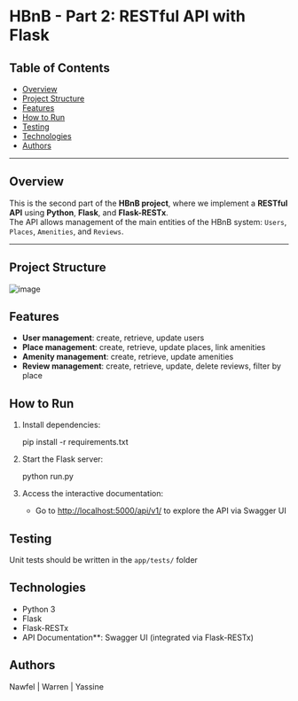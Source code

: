 #  HBnB - Part 2: RESTful API with Flask

## Table of Contents

- [ Overview](#-overview)
- [ Project Structure](#-project-structure)
- [Features](#-features)
- [How to Run](#-how-to-run)
- [Testing](#-testing)
- [Technologies](#-technologies)
- [Authors](#-authors)

---

## Overview

This is the second part of the **HBnB project**, where we implement a **RESTful API** using **Python**, **Flask**, and **Flask-RESTx**.  
The API allows management of the main entities of the HBnB system: `Users`, `Places`, `Amenities`, and `Reviews`.

---

## Project Structure


![image](https://github.com/user-attachments/assets/7bb3cc5b-7369-45d2-9777-7dc40ab00289)



## Features

- **User management**: create, retrieve, update users 
- **Place management**: create, retrieve, update places, link amenities 
- **Amenity management**: create, retrieve, update amenities 
- **Review management**: create, retrieve, update, delete reviews, filter by place 

## How to Run

1. Install dependencies:
   
   pip install -r requirements.txt
   

2. Start the Flask server:
   
   python run.py
   

3. Access the interactive documentation:
   - Go to [http://localhost:5000/api/v1/](http://localhost:5000/api/v1/) to explore the API via Swagger UI 

## Testing

Unit tests should be written in the `app/tests/` folder 

## Technologies

- Python 3 
- Flask 
- Flask-RESTx
- API Documentation**: Swagger UI (integrated via Flask-RESTx)
## Authors

Nawfel | Warren | Yassine

